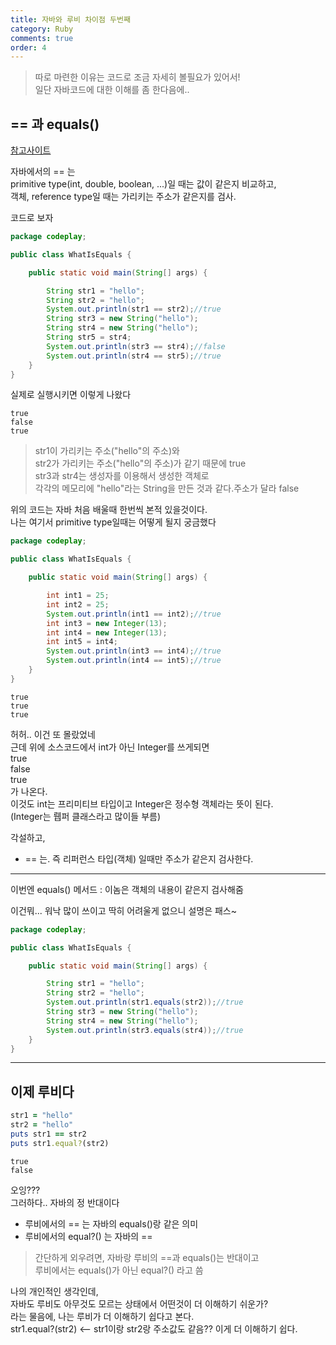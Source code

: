 ```yaml
---
title: 자바와 루비 차이점 두번째
category: Ruby
comments: true
order: 4
---
```


>따로 마련한 이유는 코드로 조금 자세히 볼필요가 있어서!  
>일단 자바코드에 대한 이해를 좀 한다음에..

## == 과 equals()

[참고사이트](https://jeong-pro.tistory.com/172)

자바에서의 == 는  
primitive type(int, double, boolean, ...)일 때는 값이 같은지 비교하고,  
객체, reference type일 때는 가리키는 주소가 같은지를 검사.

코드로 보자
```java
package codeplay;

public class WhatIsEquals {

	public static void main(String[] args) {

		String str1 = "hello";
		String str2 = "hello";
		System.out.println(str1 == str2);//true
		String str3 = new String("hello");
		String str4 = new String("hello");
		String str5 = str4;
		System.out.println(str3 == str4);//false
		System.out.println(str4 == str5);//true
	}
}
```
실제로 실행시키면 이렇게 나왔다
```git
true
false
true
```
>str1이 가리키는 주소("hello"의 주소)와   
>str2가 가리키는 주소("hello"의 주소)가 같기 때문에 true  
>str3과 str4는 생성자를 이용해서 생성한 객체로   
>각각의 메모리에 "hello"라는 String을 만든 것과 같다.주소가 달라 false

위의 코드는 자바 처음 배울때 한번씩 본적 있을것이다.  
나는 여기서 primitive type일때는 어떻게 될지 궁금했다

```java
package codeplay;

public class WhatIsEquals {

	public static void main(String[] args) {

		int int1 = 25;
		int int2 = 25;
		System.out.println(int1 == int2);//true
		int int3 = new Integer(13);
		int int4 = new Integer(13);
		int int5 = int4;
		System.out.println(int3 == int4);//true
		System.out.println(int4 == int5);//true
	}
}
```
```git
true
true
true
```
허허.. 이건 또 몰랐었네   
근데 위에 소스코드에서 int가 아닌 Integer를 쓰게되면  
true  
false  
true  
가 나온다.  
이것도 int는 프리미티브 타입이고 Integer은 정수형 객체라는 뜻이 된다.  
(Integer는 뤱퍼 클래스라고 많이들 부름)

각설하고,
- == 는.  즉 리퍼런스 타입(객체) 일때만 주소가 같은지 검사한다.

---
이번엔 equals() 메서드 : 이놈은 객체의 내용이 같은지 검사해줌


이건뭐... 워낙 많이 쓰이고 딱히 어려울게 없으니 설명은 패스~  

```java
package codeplay;

public class WhatIsEquals {

	public static void main(String[] args) {

		String str1 = "hello";
		String str2 = "hello";
		System.out.println(str1.equals(str2));//true
		String str3 = new String("hello");
		String str4 = new String("hello");
		System.out.println(str3.equals(str4));//true
	}
}
```

---

## 이제 루비다

```ruby
str1 = "hello"
str2 = "hello"
puts str1 == str2
puts str1.equal?(str2)
```
```git
true
false
```
오잉???   
그러하다.. 자바의 정 반대이다

- 루비에서의 ==       는 자바의 equals()랑 같은 의미
- 루비에서의 equal?() 는 자바의 ==

>간단하게 외우려면, 자바랑 루비의 ==과 equals()는 반대이고  
>루비에서는 equals()가 아닌 equal?() 라고 씀

나의 개인적인 생각인데,  
자바도 루비도 아무것도 모르는 상태에서 어떤것이 더 이해하기 쉬운가?  
라는 물음에, 나는 루비가 더 이해하기 쉽다고 본다.  
str1.equal?(str2)  <-- str1이랑 str2랑 주소값도 같음??   이게 더 이해하기 쉽다.

